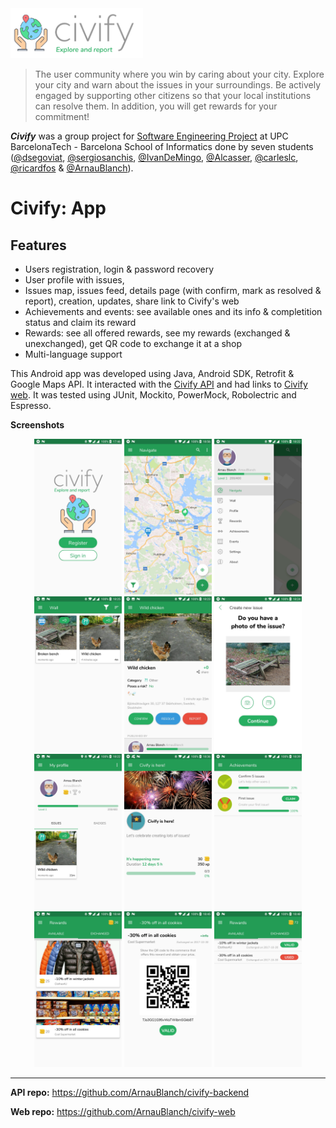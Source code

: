 <img src="pics/logo.png" height=80 />

> The user community where you win by caring about your city. Explore your city and warn about the issues in your surroundings. Be actively engaged by supporting other citizens so that your local institutions can resolve them. In addition, you will get rewards for your commitment!

***Civify*** was a group project for [Software Engineering Project](https://www.fib.upc.edu/en/studies/bachelors-degrees/bachelor-degree-informatics-engineering/curriculum/syllabus/PES) at UPC BarcelonaTech - Barcelona School of Informatics done by seven students ([@dsegoviat](https://github.com/dsegoviat), [@sergiosanchis](https://github.com/sergiosanchis), [@IvanDeMingo](https://github.com/IvanDeMingo), [@Alcasser](https://github.com/Alcasser), [@carleslc](https://github.com/carleslc), [@ricardfos](https://github.com/ricardfos) & [@ArnauBlanch](https://github.com/ArnauBlanch)).

# Civify: App
## Features
* Users registration, login & password recovery
* User profile with issues, 
* Issues map, issues feed, details page (with confirm, mark as resolved & report), creation, updates, share link to Civify's web
* Achievements and events: see available ones and its info & completition status and claim its reward
* Rewards: see all offered rewards, see my rewards (exchanged & unexchanged), get QR code to exchange it at a shop
* Multi-language support

This Android app  was developed using Java, Android SDK, Retrofit & Google Maps API. It interacted with the [Civify API](https://github.com/ArnauBlanch/civify-backend) and had links to [Civify web](https://github.com/ArnauBlanch/civify-web). It was tested using JUnit, Mockito, PowerMock, Robolectric and Espresso.

**Screenshots**

<p align="center">
  <img src="pics/screenshot1.jpg" width="140" /> <img src="pics/screenshot13.jpg" width="140" />
  <img src="pics/screenshot2.jpg" width="140" /> <img src="pics/screenshot7.jpg" width="140" />
  <img src="pics/screenshot4.jpg" width="140" /> <img src="pics/screenshot6.jpg" width="140" />
  <img src="pics/screenshot3.jpg" width="140" /> <img src="pics/screenshot8.jpg" width="140" />
  <img src="pics/screenshot9.jpg" width="140" /> <img src="pics/screenshot10.jpg" width="140" />
  <img src="pics/screenshot11.jpg" width="140" /> <img src="pics/screenshot12.jpg" width="140" />
</p>

---

**API repo:** https://github.com/ArnauBlanch/civify-backend

**Web repo:** https://github.com/ArnauBlanch/civify-web
